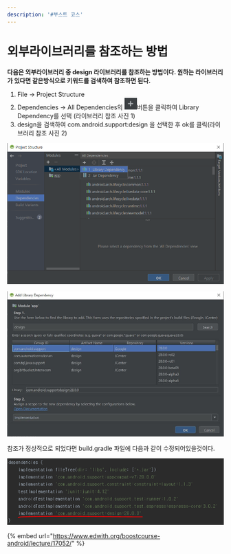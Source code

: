```yaml
---
description: '#부스트 코스'
---
```


# 외부라이브러리를 참조하는 방법

**다음은 외부라이브러리 중 design 라이브러리를 참조하는 방법이다. 원하는 라이브러리가 있다면 같은방식으로 키워드를 검색하여 참조하면 된다.**

1. File -&gt; Project Structure 
2.  Dependencies -&gt; All Dependencies의 ![](../.gitbook/assets/btnplus.JPG)버튼을 클릭하여 Library Dependency를 선택 \(라이브러리 참조 사진 1\)
3.  design을 검색하여 com.android.support:design 을 선택한 후 ok를 클릭\(라이브러리 참조 사진 2\)

![&#xB77C;&#xC774;&#xBE0C;&#xB7EC;&#xB9AC; &#xCC38;&#xC870; &#xC0AC;&#xC9C4;1](../.gitbook/assets/dependencies_library.png)

![&#xB77C;&#xC774;&#xBE0C;&#xB7EC;&#xB9AC; &#xCC38;&#xC870; &#xC0AC;&#xC9C4;2](../.gitbook/assets/addlibrary.JPG)

참조가 정상적으로 되었다면 build.gradle 파일에 다음과 같이 수정되어있을것이다. 

![build.gradle](../.gitbook/assets/image%20%282%29.png)

{% embed url="https://www.edwith.org/boostcourse-android/lecture/17052/" %}

